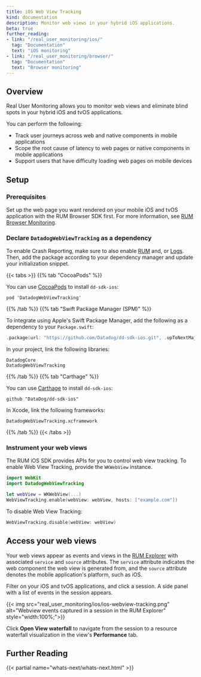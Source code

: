 ```yaml
---
title: iOS Web View Tracking
kind: documentation
description: Monitor web views in your hybrid iOS applications.
beta: true
further_reading:
- link: "/real_user_monitoring/ios/"
  tag: "Documentation"
  text: "iOS monitoring"
- link: "/real_user_monitoring/browser/"
  tag: "Documentation"
  text: "Browser monitoring"
---
```


## Overview

Real User Monitoring allows you to monitor web views and eliminate blind spots in your hybrid iOS and tvOS applications.

You can perform the following:

- Track user journeys across web and native components in mobile applications
- Scope the root cause of latency to web pages or native components in mobile applications
- Support users that have difficulty loading web pages on mobile devices

## Setup

### Prerequisites

Set up the web page you want rendered on your mobile iOS and tvOS application with the RUM Browser SDK first. For more information, see [RUM Browser Monitoring][1].

### Declare `DatadogWebViewTracking` as a dependency

To enable Crash Reporting, make sure to also enable [RUM][3] and, or [Logs][5]. Then, add the package according to your dependency manager and update your initialization snippet.

{{< tabs >}}
{{% tab "CocoaPods" %}}

You can use [CocoaPods][4] to install `dd-sdk-ios`:
```
pod 'DatadogWebViewTracking'
```

[4]: https://cocoapods.org/

{{% /tab %}}
{{% tab "Swift Package Manager (SPM)" %}}

To integrate using Apple's Swift Package Manager, add the following as a dependency to your `Package.swift`:
```swift
.package(url: "https://github.com/Datadog/dd-sdk-ios.git", .upToNextMajor(from: "2.0.0"))
```

In your project, link the following libraries:
```
DatadogCore
DatadogWebViewTracking
```

{{% /tab %}}
{{% tab "Carthage" %}}

You can use [Carthage][5] to install `dd-sdk-ios`:
```
github "DataDog/dd-sdk-ios"
```

In Xcode, link the following frameworks:
```
DatadogWebViewTracking.xcframework
```

[5]: https://github.com/Carthage/Carthage

{{% /tab %}}
{{< /tabs >}}

### Instrument your web views

The RUM iOS SDK provides APIs for you to control web view tracking. To enable Web View Tracking, provide the `WKWebView` instance.

```swift
import WebKit
import DatadogWebViewTracking

let webView = WKWebView(...)
WebViewTracking.enable(webView: webView, hosts: ["example.com"])
```

To disable Web View Tracking:
```swift
WebViewTracking.disable(webView: webView)
```

## Access your web views

Your web views appear as events and views in the [RUM Explorer][4] with associated `service` and `source` attributes. The `service` attribute indicates the web component the web view is generated from, and the `source` attribute denotes the mobile application's platform, such as iOS. 

Filter on your iOS and tvOS applications, and click a session. A side panel with a list of events in the session appears. 

{{< img src="real_user_monitoring/ios/ios-webview-tracking.png" alt="Webview events captured in a session in the RUM Explorer" style="width:100%;">}}

Click **Open View waterfall** to navigate from the session to a resource waterfall visualization in the view's **Performance** tab. 

## Further Reading

{{< partial name="whats-next/whats-next.html" >}}

[1]: /real_user_monitoring/browser/#npm
[2]: https://github.com/DataDog/dd-sdk-ios/releases/tag/1.10.0-beta1
[3]: /real_user_monitoring/ios/
[4]: https://app.datadoghq.com/rum/explorer
[5]: https://docs.datadoghq.com/logs/log_collection/ios
